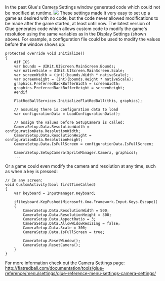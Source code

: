 In the past Glue's Camera Settings window generated code which could not be modified at runtime. [![](/wp-content/uploads/2018/04/img_5ac59305f0568.png)](/wp-content/uploads/2018/04/img_5ac59305f0568.png) These settings made it very easy to set up a game as desired with no code, but the code never allowed modifications to be made after the game started, at least until now. The latest version of Glue generates code which allows custom code to modify the game's resolution using the same variables as in the Display Settings (shown above). For example, a configuration file could be used to modify the values before the window shows up:

``` lang:c#
protected override void Initialize()
{
    #if IOS
    var bounds = UIKit.UIScreen.MainScreen.Bounds;
    var nativeScale = UIKit.UIScreen.MainScreen.Scale;
    var screenWidth = (int)(bounds.Width * nativeScale);
    var screenHeight = (int)(bounds.Height * nativeScale);
    graphics.PreferredBackBufferWidth = screenWidth;
    graphics.PreferredBackBufferHeight = screenHeight;
    #endif

    FlatRedBallServices.InitializeFlatRedBall(this, graphics);

    // assuming there is configuration data to load
    var configurationData = LoadConfigurationData();

    // assign the values before SetupCamera is called:
    CameraSetup.Data.ResolutionWidth = configurationData.ResolutionWidth;
    CameraSetup.Data.ResolutionHeight = configurationData.ResolutionHeight;
    CameraSetup.Data.IsFullScreen = configurationData.IsFullScreen;

    CameraSetup.SetupCamera(SpriteManager.Camera, graphics);
    ...
```

Or a game could even modify the camera and resolution at any time, such as when a key is pressed:

``` lang:c#
// In any screen:
void CustomActivity(bool firstTimeCalled)
{
    var keyboard = InputManager.Keyboard;
    
    if(keyboard.KeyPushed(Microsoft.Xna.Framework.Input.Keys.Escape))
    {
        CameraSetup.Data.ResolutionWidth = 500;
        CameraSetup.Data.ResolutionHeight = 300;
        CameraSetup.Data.AspectRatio = 3;
        CameraSetup.Data.AllowWidowResizing = false;
        CameraSetup.Data.Scale = 300;
        CameraSetup.Data.IsFullScreen = true;

        CameraSetup.ResetWindow();
        CameraSetup.ResetCamera();
    }
}
```

For more information check out the Camera Settings page: http://flatredball.com/documentation/tools/glue-reference/menu/settings/glue-reference-menu-settings-camera-settings/
